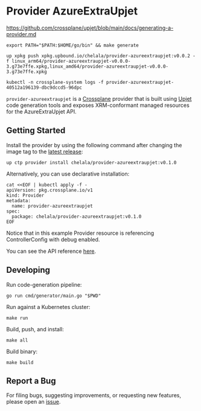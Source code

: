 # Provider AzureExtraUpjet

https://github.com/crossplane/upjet/blob/main/docs/generating-a-provider.md
    
```shell
export PATH="$PATH:$HOME/go/bin" && make generate

up xpkg push xpkg.upbound.io/chelala/provider-azureextraupjet:v0.0.2 -f linux_arm64/provider-azureextraupjet-v0.0.0-3.g73e7ffe.xpkg,linux_amd64/provider-azureextraupjet-v0.0.0-3.g73e7ffe.xpkg

kubectl -n crossplane-system logs -f provider-azureextraupjet-40512a196139-dbc9dccd5-96dpc
```

`provider-azureextraupjet` is a [Crossplane](https://crossplane.io/) provider that
is built using [Upjet](https://github.com/crossplane/upjet) code
generation tools and exposes XRM-conformant managed resources for the
AzureExtraUpjet API.

## Getting Started

Install the provider by using the following command after changing the image tag
to the [latest release](https://marketplace.upbound.io/providers/chelala/provider-azureextraupjet):
```
up ctp provider install chelala/provider-azureextraupjet:v0.1.0
```

Alternatively, you can use declarative installation:
```
cat <<EOF | kubectl apply -f -
apiVersion: pkg.crossplane.io/v1
kind: Provider
metadata:
  name: provider-azureextraupjet
spec:
  package: chelala/provider-azureextraupjet:v0.1.0
EOF
```

Notice that in this example Provider resource is referencing ControllerConfig with debug enabled.

You can see the API reference [here](https://doc.crds.dev/github.com/chelala/provider-azureextraupjet).

## Developing

Run code-generation pipeline:
```console
go run cmd/generator/main.go "$PWD"
```

Run against a Kubernetes cluster:

```console
make run
```

Build, push, and install:

```console
make all
```

Build binary:

```console
make build
```

## Report a Bug

For filing bugs, suggesting improvements, or requesting new features, please
open an [issue](https://github.com/chelala/provider-azureextraupjet/issues).
